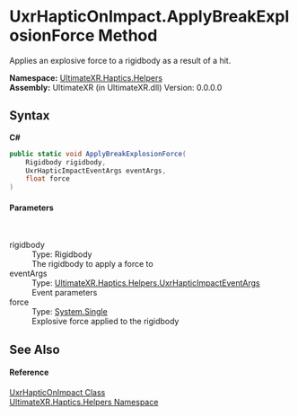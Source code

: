 # UxrHapticOnImpact.ApplyBreakExplosionForce Method 
 

Applies an explosive force to a rigidbody as a result of a hit.

**Namespace:**&nbsp;<a href="N_UltimateXR_Haptics_Helpers">UltimateXR.Haptics.Helpers</a><br />**Assembly:**&nbsp;UltimateXR (in UltimateXR.dll) Version: 0.0.0.0

## Syntax

**C#**<br />
``` C#
public static void ApplyBreakExplosionForce(
	Rigidbody rigidbody,
	UxrHapticImpactEventArgs eventArgs,
	float force
)
```


#### Parameters
&nbsp;<dl><dt>rigidbody</dt><dd>Type: Rigidbody<br />The rigidbody to apply a force to</dd><dt>eventArgs</dt><dd>Type: <a href="T_UltimateXR_Haptics_Helpers_UxrHapticImpactEventArgs">UltimateXR.Haptics.Helpers.UxrHapticImpactEventArgs</a><br />Event parameters</dd><dt>force</dt><dd>Type: <a href="https://docs.microsoft.com/dotnet/api/system.single" target="_blank" rel="noopener noreferrer">System.Single</a><br />Explosive force applied to the rigidbody</dd></dl>

## See Also


#### Reference
<a href="T_UltimateXR_Haptics_Helpers_UxrHapticOnImpact">UxrHapticOnImpact Class</a><br /><a href="N_UltimateXR_Haptics_Helpers">UltimateXR.Haptics.Helpers Namespace</a><br />